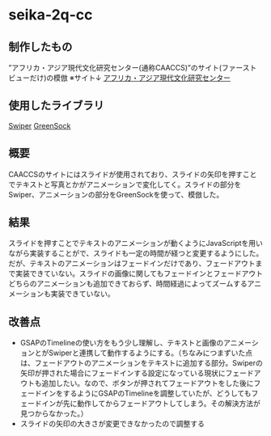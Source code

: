 # seika-2q-cc

## 制作したもの
”アフリカ・アジア現代文化研究センター(通称CAACCS)”のサイト(ファーストビューだけ)の模倣
  ※サイト↓
  [アフリカ・アジア現代文化研究センター](https://caaccs.kyoto-seika.ac.jp/)

## 使用したライブラリ
[Swiper](https://swiperjs.com/)
[GreenSock](https://greensock.com/)

## 概要
CAACCSのサイトにはスライドが使用されており、スライドの矢印を押すことでテキストと写真とかがアニメーションで変化してく。スライドの部分をSwiper、アニメーションの部分をGreenSockを使って、模倣した。

## 結果
スライドを押すことでテキストのアニメーションが動くようにJavaScriptを用いながら実装することがで、スライドも一定の時間が経つと変更するようにした。
だが、テキストのアニメーションはフェードインだけであり、フェードアウトまで実装できていない。スライドの画像に関してもフェードインとフェードアウトどちらのアニメーションも追加できておらず、時間経過によってズームするアニメーションも実装できていない。

## 改善点
* GSAPのTimelineの使い方をもう少し理解し、テキストと画像のアニメーションとがSwiperと連携して動作するようにする。（ちなみにつまずいた点は、フェードアウトのアニメーションをテキストに追加する部分。Swiperの矢印が押された場合にフェードインする設定になっている現状にフェードアウトも追加したい。なので、ボタンが押されてフェードアウトをした後にフェードインをするようにGSAPのTimelineを調整していたが、どうしてもフェードインが先に動作してからフェードアウトしてしまう。その解決方法が見つからなかった。）
* スライドの矢印の大きさが変更できなかったので調整する